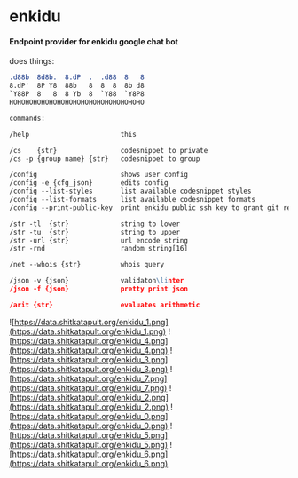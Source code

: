 # enkidu

#### Endpoint provider for enkidu google chat bot

does things:


```              8     o     8
.d88b  8d8b.  8.dP  .  .d88  8   8
8.dP'  8P Y8  88b   8  8  8  8b d8
`Y88P  8   8  8 Yb  8  `Y88  `Y8P8
HOHOHOHOHOHOHOHOHOHOHOHOHOHOHOHOHO

commands:

/help                       this

/cs    {str}                codesnippet to private
/cs -p {group name} {str}   codesnippet to group

/config                     shows user config
/config -e {cfg_json}       edits config
/config --list-styles       list available codesnippet styles
/config --list-formats      list available codesnippet formats
/config --print-public-key  print enkidu public ssh key to grant git repo access

/str -tl  {str}             string to lower
/str -tu  {str}             string to upper
/str -url {str}             url encode string
/str -rnd                   random string[16]

/net --whois {str}          whois query

/json -v {json}             validaton\linter
/json -f {json}             pretty print json

/arit {str}                 evaluates arithmetic
```

![https://data.shitkatapult.org/enkidu_1.png](https://data.shitkatapult.org/enkidu_1.png)
![https://data.shitkatapult.org/enkidu_4.png](https://data.shitkatapult.org/enkidu_4.png)
![https://data.shitkatapult.org/enkidu_3.png](https://data.shitkatapult.org/enkidu_3.png)
![https://data.shitkatapult.org/enkidu_7.png](https://data.shitkatapult.org/enkidu_7.png)
![https://data.shitkatapult.org/enkidu_2.png](https://data.shitkatapult.org/enkidu_2.png)
![https://data.shitkatapult.org/enkidu_0.png](https://data.shitkatapult.org/enkidu_0.png)
![https://data.shitkatapult.org/enkidu_5.png](https://data.shitkatapult.org/enkidu_5.png)
![https://data.shitkatapult.org/enkidu_6.png](https://data.shitkatapult.org/enkidu_6.png)

